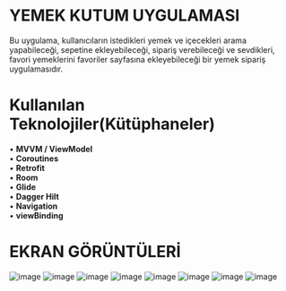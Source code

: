 # YEMEK KUTUM UYGULAMASI
Bu uygulama, kullanıcıların istedikleri yemek ve içecekleri arama yapabileceği, sepetine ekleyebileceği, sipariş verebileceği ve sevdikleri, favori yemeklerini favoriler sayfasına ekleyebileceği bir yemek sipariş uygulamasıdır.
# Kullanılan Teknolojiler(Kütüphaneler)
• **MVVM / ViewModel** <br/>
• **Coroutines** <br/>
• **Retrofit** <br/>
• **Room** <br/>
• **Glide** <br/>
• **Dagger Hilt** <br/>
• **Navigation** <br/>
• **viewBinding** <br/>

# EKRAN GÖRÜNTÜLERİ
![image](https://github.com/user-attachments/assets/851c8044-b957-41fe-b94b-15bc6dffe5d5)
![image](https://github.com/user-attachments/assets/aa5fc1f5-e280-43aa-8942-f5cffd872c5b)
![image](https://github.com/user-attachments/assets/2466ee25-c9f0-496d-81da-2f09dfb9b603)
![image](https://github.com/user-attachments/assets/0ac97544-ed0c-4fec-b30b-9201a7793645)
![image](https://github.com/user-attachments/assets/dfd8593b-929b-4487-825e-edc103f8caca)
![image](https://github.com/user-attachments/assets/a26bde02-8253-4e57-b909-b66f3c23a8d2)
![image](https://github.com/user-attachments/assets/57117963-0150-402a-a93d-acd940ea1407)
![image](https://github.com/user-attachments/assets/f35c571e-538a-42fa-bb0b-059c20bef957)







